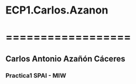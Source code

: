 # ECP1.Carlos.Azanon
# ==================

## Carlos Antonio Azañón Cáceres

### Practica1 SPAI - MIW 

